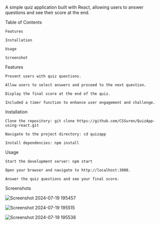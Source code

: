 A simple quiz application built with React, allowing users to answer questions and see their score at the end.

Table of Contents

    Features
    
    Installation
    
    Usage
        
    Screenshot
    
Features

    Present users with quiz questions.
    
    Allow users to select answers and proceed to the next question.
    
    Display the final score at the end of the quiz.

    Included a timer function to enhance user engagement and challenge.

Installation

    Clone the repository: git clone https://github.com/CSSuren/QuizApp-using-react.git
    
    Navigate to the project directory: cd quizapp
    
    Install dependencies: npm install

Usage

    Start the development server: npm start
    
    Open your browser and navigate to http://localhost:3000.
    
    Answer the quiz questions and see your final score.

Screenshots

![Screenshot 2024-07-19 195457](https://github.com/user-attachments/assets/386c0db2-24e4-4207-8b20-9177d94b5a1b)

![Screenshot 2024-07-19 195515](https://github.com/user-attachments/assets/7bfb50c8-2dba-4941-9b0c-bf62d5d51f16)

![Screenshot 2024-07-19 195538](https://github.com/user-attachments/assets/07d89e5b-34ff-4166-bdaf-0e171f853be0)


